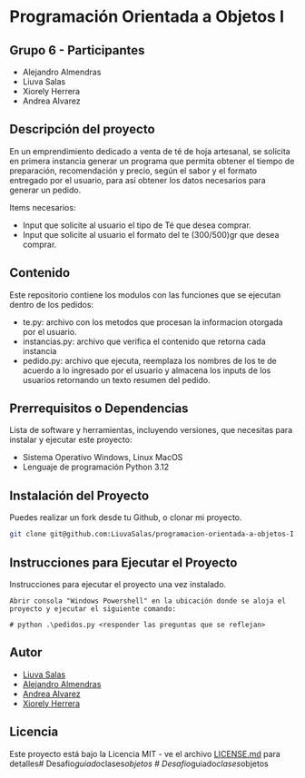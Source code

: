 ﻿# Programación Orientada a Objetos I
## Grupo 6 - Participantes

- Alejandro Almendras
- Liuva Salas
- Xiorely Herrera
- Andrea Alvarez

## Descripción del proyecto

En un emprendimiento dedicado a venta de té de hoja artesanal, se solicita en primera instancia generar un programa que permita obtener el tiempo de preparación, recomendación y precio, según el sabor y el formato entregado por el usuario, para así obtener los datos necesarios para generar un pedido.

Items necesarios:

- Input que solicite al usuario el tipo de Té que desea comprar.
- Input que solicite al usuario el formato del te (300/500)gr que desea comprar.

## Contenido

Este repositorio contiene los modulos con las funciones que se ejecutan dentro de los pedidos:

- te.py: archivo con los metodos que procesan la informacion otorgada por el usuario.
- instancias.py: archivo que verifica el contenido que retorna cada instancia
- pedido.py: archivo que ejecuta, reemplaza los nombres de los te de acuerdo a lo ingresado por el usuario y almacena los inputs de los usuarios retornando un texto resumen del pedido.

## Prerrequisitos o Dependencias

Lista de software y herramientas, incluyendo versiones, que necesitas para instalar y ejecutar este proyecto:

- Sistema Operativo Windows, Linux MacOS
- Lenguaje de programación Python 3.12

## Instalación del Proyecto

Puedes realizar un fork desde tu Github, o clonar mi proyecto.

```bash
git clone git@github.com:LiuvaSalas/programacion-orientada-a-objetos-I.git
```

## Instrucciones para Ejecutar el Proyecto

Instrucciones para ejecutar el proyecto una vez instalado.

```Windows Powershell/
Abrir consola "Windows Powershell" en la ubicación donde se aloja el proyecto y ejecutar el siguiente comando:

# python .\pedidos.py <responder las preguntas que se reflejan>
```

## Autor

- [Liuva Salas](https://github.com/LiuvaSalas)
- [Alejandro Almendras](https://github.com/Almendras2024)
- [Andrea Alvarez](https://github.com/Andrea-Alvarez-Gonzalez)
- [Xiorely Herrera](https://github.com/Xiorelyh)

## Licencia

Este proyecto está bajo la Licencia MIT - ve el archivo [LICENSE.md](LICENSE) para detalles#   D e s a f i o _ g u i a d o _ c l a s e s _ o b j e t o s  
 #   D e s a f i o _ g u i a d o _ c l a s e s _ o b j e t o s  
 